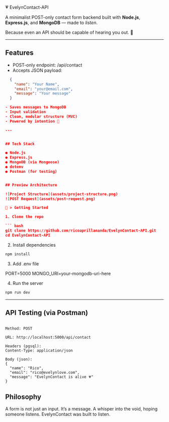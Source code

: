 💗 EvelynContact-API

A minimalist POST-only contact form backend built with **Node.js**, **Express.js**, and **MongoDB** — made to *listen*.

Because even an API should be capable of hearing you out. 🪽

---


## Features

- POST-only endpoint: /api/contact
- Accepts JSON payload:
  
``` json
  {
    "name": "Your Name",
    "email": "your@email.com",
    "message": "Your message"
  }

- Saves messages to MongoDB
- Input validation
- Clean, modular structure (MVC)
- Powered by intention 🖤

---


## Tech Stack

● Node.js
● Express.js
● MongoDB (via Mongoose)
● dotenv
● Postman (for testing)


## Preview Architecture

![Project Structure](assets/project-structure.png)
![POST Request](assets/post-request.png)

🍃 > Getting Started

1. Clone the repo

``` bash
git clone https://github.com/ricoaprillananda/EvelynContact-API.git
cd EvelynContact-API

```

2. Install dependencies

``` bash
npm install

```

3. Add .env file
   
PORT=5000
MONGO_URI=your-mongodb-uri-here


4. Run the server
   
``` bash
npm run dev

```

---

## API Testing (via Postman)

```

Method: POST

URL: http://localhost:5000/api/contact

Headers (pgsql):
Content-Type: application/json

Body (json):
{
  "name": "Rico",
  "email": "rico@evelynlove.com",
  "message": "EvelynContact is alive 💗"
}

```


## Philosophy
A form is not just an input.
It’s a message.
A whisper into the void, hoping someone listens.
EvelynContact was built to listen.
